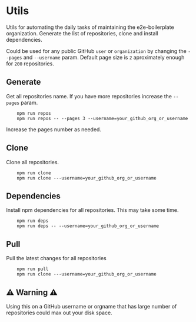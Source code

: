 # Utils

Utils for automating the daily tasks of maintaining the e2e-boilerplate organization. 
Generate the list of repositories, clone and install dependencies.

Could be used for any public GitHub `user` or `organization` by changing the `--pages` and `--username` param.
Default page size is `2` aproximately enough for `200` repositories.

## Generate 
Get all repositories name. If you have more repositories increase the `--pages` param.

        npm run repos
        npm run repos -- --pages 3 --username=your_github_org_or_username
        
Increase the pages number as needed.
        
## Clone
Clone all repositories.

        npm run clone
        npm run clone ---username=your_github_org_or_username
        
## Dependencies 
Install npm dependencies for all repositories. This may take some time.

        npm run deps
        npm run deps -- --username=your_github_org_or_username 
        
## Pull
Pull the latest changes for all repositories

        npm run pull 
        npm run clone ---username=your_github_org_or_username

## :warning: Warning :warning:
Using this on a GitHub username or orgname that has large number of repositories could max out your disk space.

